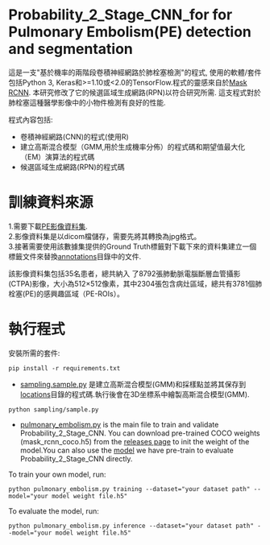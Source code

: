 # Probability_2_Stage_CNN_for for Pulmonary Embolism(PE) detection and segmentation

這是一支"基於機率的兩階段卷積神經網路於肺栓塞檢測"的程式,
使用的軟體/套件包括Python 3, Keras和>=1.10或<2.0的TensorFlow.程式的靈感來自於[Mask RCNN](https://github.com/matterport/Mask_RCNN). 
本研究修改了它的候選區域生成網路(RPN)以符合研究所需. 
這支程式對於肺栓塞這種醫學影像中的小物件檢測有良好的性能. 

程式內容包括:
* 卷積神經網路(CNN)的程式(使用R)
* 建立高斯混合模型（GMM,用於生成機率分佈）的程式碼和期望值最大化（EM）演算法的程式碼
* 候選區域生成網路(RPN)的程式碼

# 訓練資料來源
1.需要下載[PE影像資料集](https://figshare:com/authors/MojtabaMasoudi/5215238).  
2.影像資料集是以dicom檔儲存，需要先將其轉換為jpg格式。  
3.接著需要使用該數據集提供的Ground Truth標籤對下載下來的資料集建立一個標籤文件來替換[annotations](annotations)目錄中的文件.  

該影像資料集包括35名患者，總共納入 了8792張肺動脈電腦斷層血管攝影(CTPA)影像，大小為512×512像素，其中2304張包含病灶區域，總共有3781個肺栓塞(PE)的感興趣區域（PE-ROIs）。

# 執行程式
安裝所需的套件:
```
pip install -r requirements.txt
```

* [sampling.sample.py](sampling/sample.py) 是建立高斯混合模型(GMM)和採樣點並將其保存到 
[locations](locations)目錄的程式碼.執行後會在3D坐標系中繪製高斯混合模型(GMM).
```
python sampling/sample.py
```

* [pulmonary_embolism.py](pulmonary_embolism.py) is the main file to train and validate Probability_2_Stage_CNN.
You can download pre-trained COCO weights (mask_rcnn_coco.h5) from the [releases page](https://github.com/matterport/Mask_RCNN/releases)
to init the weight of the model.You can also use the [model](model/mask_rcnn_pulmonary.h5) we have pre-train to evaluate Probability_2_Stage_CNN directly.

To train your own model, run:
```
python pulmonary_embolism.py training --dataset="your dataset path" --model="your model weight file.h5"
```
To evaluate the model, run:
```
python pulmonary_embolism.py inference --dataset="your dataset path" --model="your model weight file.h5"
```


 







